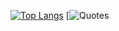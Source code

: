 [![Top Langs](https://github-readme-stats.vercel.app/api/top-langs/?username=plrtp68217&layout=compact&theme=dark)](https://github.com/anuraghazra/github-readme-stats)
[![Quotes](https://quotes-github-readme.vercel.app/api?type=horizontal&theme=dark)
